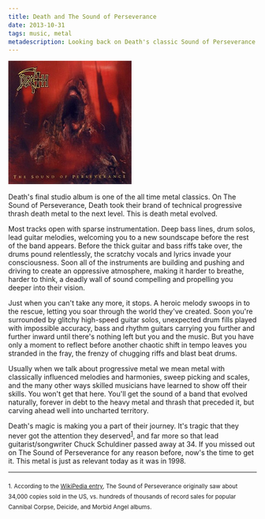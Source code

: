 ```yaml
---
title: Death and The Sound of Perseverance
date: 2013-10-31
tags: music, metal
metadescription: Looking back on Death's classic Sound of Perseverance metal album
---
```


![](/images/death-sop.jpg "Death - SOP")

Death's final studio album is one of the all time metal classics. On The Sound
of Perseverance, Death took their brand of technical progressive thrash death
metal to the next level. This is death metal evolved.

Most tracks open with sparse instrumentation. Deep bass lines, drum solos, lead
guitar melodies, welcoming you to a new soundscape before the rest of the band
appears. Before the thick guitar and bass riffs take over, the drums pound
relentlessly, the scratchy vocals and lyrics invade your consciousness. Soon
all of the instruments are building and pushing and driving to create an
oppressive atmosphere, making it harder to breathe, harder to think, a deadly
wall of sound compelling and propelling you deeper into their vision.

Just when you can't take any more, it stops. A heroic melody swoops in to the
rescue, letting you soar through the world they've created. Soon you're
surrounded by glitchy high-speed guitar solos, unexpected drum fills played with
impossible accuracy, bass and rhythm guitars carrying you further and further
inward until there's nothing left but you and the music.  But you have only a
moment to reflect before another chaotic shift in tempo leaves you stranded in
the fray, the frenzy of chugging riffs and blast beat drums.

Usually when we talk about progressive metal we mean metal with classically
influenced melodies and harmonies, sweep picking and scales, and the many other
ways skilled musicians have learned to show off their skills. You won't get that
here. You'll get the sound of a band that evolved naturally, forever in debt to
the heavy metal and thrash that preceded it, but carving ahead well into
uncharted territory.

Death's magic is making you a part of their journey. It's tragic that they never
got the attention they deserved<sup>[1](#footnote1)</sup>, and far more so that
lead guitarist/songwriter Chuck Schuldiner passed away at 34. If you missed out
on The Sound of Perseverance for any reason before, now's the time to get
it. This metal is just as relevant today as it was in 1998.

<hr />

<sub><a id="footnote1">1.</a> According to the [WikiPedia
entry](https://en.wikipedia.org/wiki/The_Sound_of_Perseverance), The Sound of
Perseverance originally saw about 34,000 copies sold in the US, vs.  hundreds of
thousands of record sales for popular Cannibal Corpse, Deicide, and Morbid Angel
albums.</sub>


